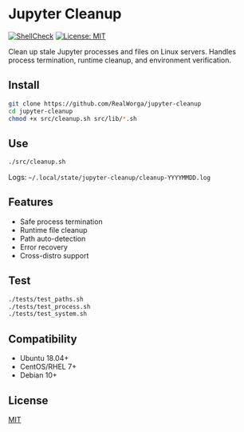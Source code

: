 # Jupyter Cleanup

[![ShellCheck](https://github.com/RealWorga/jupyter-cleanup/actions/workflows/shellcheck.yml/badge.svg?branch=main)](https://github.com/RealWorga/jupyter-cleanup/actions/workflows/shellcheck.yml)
[![License: MIT](https://img.shields.io/badge/License-MIT-yellow.svg)](https://opensource.org/licenses/MIT)

Clean up stale Jupyter processes and files on Linux servers. Handles process termination, runtime cleanup, and environment verification.

## Install
```bash
git clone https://github.com/RealWorga/jupyter-cleanup
cd jupyter-cleanup
chmod +x src/cleanup.sh src/lib/*.sh
```

## Use
```bash
./src/cleanup.sh
```

Logs: `~/.local/state/jupyter-cleanup/cleanup-YYYYMMDD.log`

## Features
- Safe process termination
- Runtime file cleanup
- Path auto-detection
- Error recovery
- Cross-distro support

## Test
```bash
./tests/test_paths.sh
./tests/test_process.sh
./tests/test_system.sh
```

## Compatibility
- Ubuntu 18.04+
- CentOS/RHEL 7+
- Debian 10+

## License
[MIT](LICENSE)
